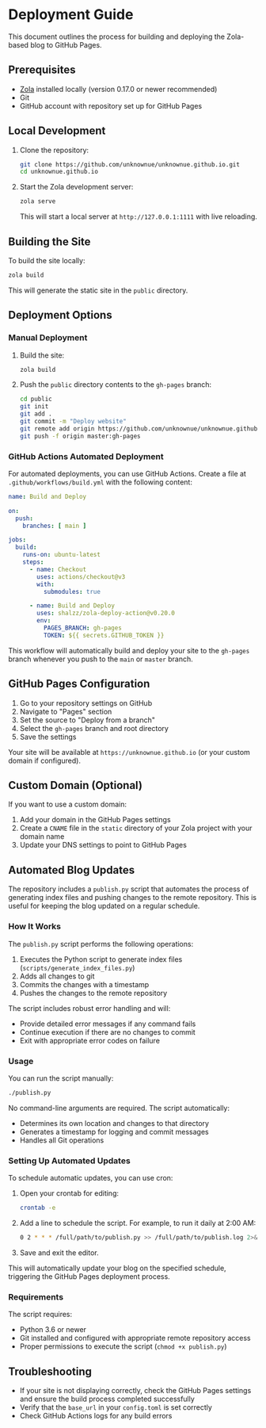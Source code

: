 # Deployment Guide

This document outlines the process for building and deploying the Zola-based blog to GitHub Pages.

## Prerequisites

- [Zola](https://www.getzola.org/) installed locally (version 0.17.0 or newer recommended)
- Git
- GitHub account with repository set up for GitHub Pages

## Local Development

1. Clone the repository:
   ```bash
   git clone https://github.com/unknownue/unknownue.github.io.git
   cd unknownue.github.io
   ```

2. Start the Zola development server:
   ```bash
   zola serve
   ```
   This will start a local server at `http://127.0.0.1:1111` with live reloading.

## Building the Site

To build the site locally:

```bash
zola build
```

This will generate the static site in the `public` directory.

## Deployment Options

### Manual Deployment

1. Build the site:
   ```bash
   zola build
   ```

2. Push the `public` directory contents to the `gh-pages` branch:
   ```bash
   cd public
   git init
   git add .
   git commit -m "Deploy website"
   git remote add origin https://github.com/unknownue/unknownue.github.io.git
   git push -f origin master:gh-pages
   ```

### GitHub Actions Automated Deployment

For automated deployments, you can use GitHub Actions. Create a file at `.github/workflows/build.yml` with the following content:

```yaml
name: Build and Deploy

on:
  push:
    branches: [ main ]

jobs:
  build:
    runs-on: ubuntu-latest
    steps:
      - name: Checkout
        uses: actions/checkout@v3
        with:
          submodules: true

      - name: Build and Deploy
        uses: shalzz/zola-deploy-action@v0.20.0
        env:
          PAGES_BRANCH: gh-pages
          TOKEN: ${{ secrets.GITHUB_TOKEN }}
```

This workflow will automatically build and deploy your site to the `gh-pages` branch whenever you push to the `main` or `master` branch.

## GitHub Pages Configuration

1. Go to your repository settings on GitHub
2. Navigate to "Pages" section
3. Set the source to "Deploy from a branch"
4. Select the `gh-pages` branch and root directory
5. Save the settings

Your site will be available at `https://unknownue.github.io` (or your custom domain if configured).

## Custom Domain (Optional)

If you want to use a custom domain:

1. Add your domain in the GitHub Pages settings
2. Create a `CNAME` file in the `static` directory of your Zola project with your domain name
3. Update your DNS settings to point to GitHub Pages

## Automated Blog Updates

The repository includes a `publish.py` script that automates the process of generating index files and pushing changes to the remote repository. This is useful for keeping the blog updated on a regular schedule.

### How It Works

The `publish.py` script performs the following operations:
1. Executes the Python script to generate index files (`scripts/generate_index_files.py`)
2. Adds all changes to git
3. Commits the changes with a timestamp
4. Pushes the changes to the remote repository

The script includes robust error handling and will:
- Provide detailed error messages if any command fails
- Continue execution if there are no changes to commit
- Exit with appropriate error codes on failure

### Usage

You can run the script manually:

```bash
./publish.py
```

No command-line arguments are required. The script automatically:
- Determines its own location and changes to that directory
- Generates a timestamp for logging and commit messages
- Handles all Git operations

### Setting Up Automated Updates

To schedule automatic updates, you can use cron:

1. Open your crontab for editing:
   ```bash
   crontab -e
   ```

2. Add a line to schedule the script. For example, to run it daily at 2:00 AM:
   ```bash
   0 2 * * * /full/path/to/publish.py >> /full/path/to/publish.log 2>&1
   ```

3. Save and exit the editor.

This will automatically update your blog on the specified schedule, triggering the GitHub Pages deployment process.

### Requirements

The script requires:
- Python 3.6 or newer
- Git installed and configured with appropriate remote repository access
- Proper permissions to execute the script (`chmod +x publish.py`)

## Troubleshooting

- If your site is not displaying correctly, check the GitHub Pages settings and ensure the build process completed successfully
- Verify that the `base_url` in your `config.toml` is set correctly
- Check GitHub Actions logs for any build errors 